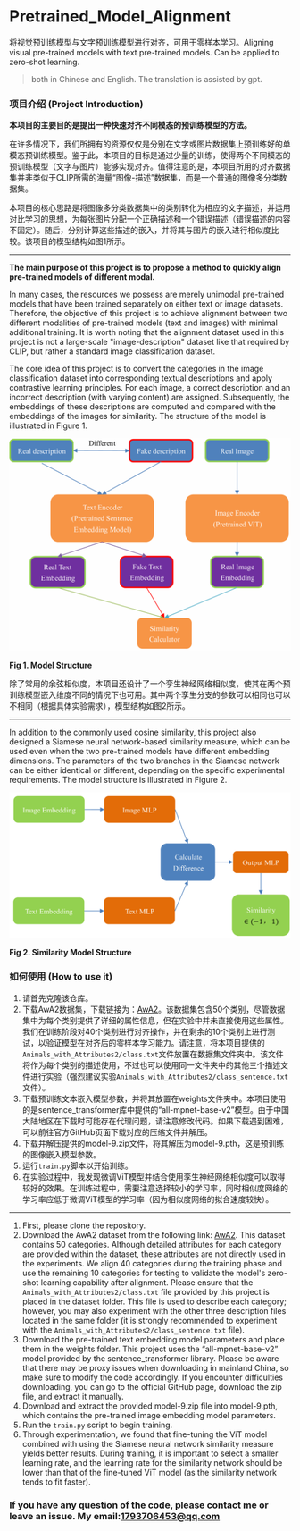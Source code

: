 # Pretrained_Model_Alignment
将视觉预训练模型与文字预训练模型进行对齐，可用于零样本学习。Aligning visual pre-trained models with text pre-trained models. Can be applied to zero-shot learning.

> both in Chinese and English. The translation is assisted by gpt.


### 项目介绍 (Project Introduction)

**本项目的主要目的是提出一种快速对齐不同模态的预训练模型的方法。**

在许多情况下，我们所拥有的资源仅仅是分别在文字或图片数据集上预训练好的单模态预训练模型。鉴于此，本项目的目标是通过少量的训练，使得两个不同模态的预训练模型（文字与图片）能够实现对齐。值得注意的是，本项目所用的对齐数据集并非类似于CLIP所需的海量“图像-描述”数据集，而是一个普通的图像多分类数据集。

本项目的核心思路是将图像多分类数据集中的类别转化为相应的文字描述，并运用对比学习的思想，为每张图片分配一个正确描述和一个错误描述（错误描述的内容不固定）。随后，分别计算这些描述的嵌入，并将其与图片的嵌入进行相似度比较。该项目的模型结构如图1所示。

---

**The main purpose of this project is to propose a method to quickly align pre-trained models of different modal.**

In many cases, the resources we possess are merely unimodal pre-trained models that have been trained separately on either text or image datasets. Therefore, the objective of this project is to achieve alignment between two different modalities of pre-trained models (text and images) with minimal additional training. It is worth noting that the alignment dataset used in this project is not a large-scale "image-description" dataset like that required by CLIP, but rather a standard image classification dataset.

The core idea of this project is to convert the categories in the image classification dataset into corresponding textual descriptions and apply contrastive learning principles. For each image, a correct description and an incorrect description (with varying content) are assigned. Subsequently, the embeddings of these descriptions are computed and compared with the embeddings of the images for similarity. The structure of the model is illustrated in Figure 1.

![model](images/model_description.png)

**Fig 1. Model Structure**

除了常用的余弦相似度，本项目还设计了一个孪生神经网络相似度，使其在两个预训练模型嵌入维度不同的情况下也可用。其中两个孪生分支的参数可以相同也可以不相同（根据具体实验需求），模型结构如图2所示。

---

In addition to the commonly used cosine similarity, this project also designed a Siamese neural network-based similarity measure, which can be used even when the two pre-trained models have different embedding dimensions. The parameters of the two branches in the Siamese network can be either identical or different, depending on the specific experimental requirements. The model structure is illustrated in Figure 2.

![similarity](images/similarity_description.png)

**Fig 2. Similarity Model Structure**

### 如何使用 (How to use it)

1. 请首先克隆该仓库。
2. 下载AwA2数据集，下载链接为：[AwA2](https://cvml.ista.ac.at/AwA2/AwA2-data.zip)。该数据集包含50个类别，尽管数据集中为每个类别提供了详细的属性信息，但在实验中并未直接使用这些属性。我们在训练阶段对40个类别进行对齐操作，并在剩余的10个类别上进行测试，以验证模型在对齐后的零样本学习能力。请注意，将本项目提供的`Animals_with_Attributes2/class.txt`文件放置在数据集文件夹中。该文件将作为每个类别的描述使用，不过也可以使用同一文件夹中的其他三个描述文件进行实验（强烈建议实验`Animals_with_Attributes2/class_sentence.txt`文件）。
3. 下载预训练文本嵌入模型参数，并将其放置在weights文件夹中。本项目使用的是sentence_transformer库中提供的“all-mpnet-base-v2”模型。由于中国大陆地区在下载时可能存在代理问题，请注意修改代码。如果下载遇到困难，可以前往官方GitHub页面下载对应的压缩文件并解压。
4. 下载并解压提供的model-9.zip文件，将其解压为model-9.pth，这是预训练的图像嵌入模型参数。
5. 运行`train.py`脚本以开始训练。
6. 在实验过程中，我发现微调ViT模型并结合使用孪生神经网络相似度可以取得较好的效果。在训练过程中，需要注意选择较小的学习率，同时相似度网络的学习率应低于微调ViT模型的学习率（因为相似度网络的拟合速度较快）。

---

1. First, please clone the repository.
2. Download the AwA2 dataset from the following link: [AwA2](https://cvml.ista.ac.at/AwA2/AwA2-data.zip). This dataset contains 50 categories. Although detailed attributes for each category are provided within the dataset, these attributes are not directly used in the experiments. We align 40 categories during the training phase and use the remaining 10 categories for testing to validate the model's zero-shot learning capability after alignment. Please ensure that the `Animals_with_Attributes2/class.txt` file provided by this project is placed in the dataset folder. This file is used to describe each category; however, you may also experiment with the other three description files located in the same folder (it is strongly recommended to experiment with the `Animals_with_Attributes2/class_sentence.txt` file).
3. Download the pre-trained text embedding model parameters and place them in the weights folder. This project uses the “all-mpnet-base-v2” model provided by the sentence_transformer library. Please be aware that there may be proxy issues when downloading in mainland China, so make sure to modify the code accordingly. If you encounter difficulties downloading, you can go to the official GitHub page, download the zip file, and extract it manually.
4. Download and extract the provided model-9.zip file into model-9.pth, which contains the pre-trained image embedding model parameters.
5. Run the `train.py` script to begin training.
6. Through experimentation, we found that fine-tuning the ViT model combined with using the Siamese neural network similarity measure yields better results. During training, it is important to select a smaller learning rate, and the learning rate for the similarity network should be lower than that of the fine-tuned ViT model (as the similarity network tends to fit faster).


### If you have any question of the code, please contact me or leave an issue. My email:1793706453@qq.com
